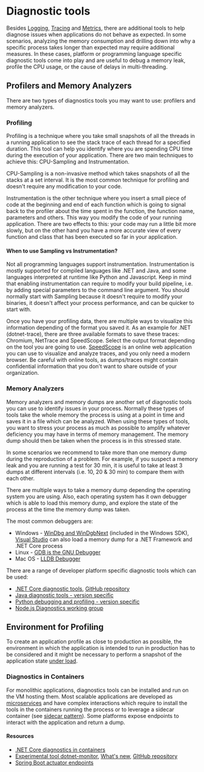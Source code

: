 # Diagnostic tools

Besides [Logging](pillars/logging.md), [Tracing](pillars/tracing.md) and [Metrics](pillars/metrics.md), there are additional tools to help diagnose issues when applications do not behave as expected. In some scenarios, analyzing the memory consumption and drilling down into why a specific process takes longer than expected may require additional measures. In these cases, platform or programming language specific diagnostic tools come into play and are useful to debug a memory leak, profile the CPU usage, or the cause of delays in multi-threading.

## Profilers and Memory Analyzers

There are two types of diagnostics tools you may want to use: profilers and memory analyzers.

### Profiling

Profiling is a technique where you take small snapshots of all the threads in a running application to see the stack trace of each thread for a specified duration. This tool can help you identify where you are spending CPU time during the execution of your application. There are two main techniques to achieve this: CPU-Sampling and Instrumentation.

CPU-Sampling is a non-invasive method which takes snapshots of all the stacks at a set interval. It is the most common technique for profiling and doesn't require any modification to your code.

Instrumentation is the other technique where you insert a small piece of code at the beginning and end of each function which is going to signal back to the profiler about the time spent in the function, the function name, parameters and others. This way you modify the code of your running application. There are two effects to this: your code may run a little bit more slowly, but on the other hand you have a more accurate view of every function and class that has been executed so far in your application.

#### When to use Sampling vs Instrumentation?

Not all programming languages support instrumentation. Instrumentation is mostly supported for compiled languages like .NET and Java, and some languages interpreted at runtime like Python and Javascript. Keep in mind that enabling instrumentation can require to modify your build pipeline, i.e. by adding special parameters to the command line argument. You should normally start with Sampling because it doesn't require to modify your binaries, it doesn't affect your process performance, and can be quicker to start with.

Once you have your profiling data, there are multiple ways to visualize this information depending of the format you saved it. As an example for .NET (dotnet-trace), there are three available formats to save these traces: Chromium, NetTrace and SpeedScope. Select the output format depending on the tool you are going to use. [SpeedScope](https://www.speedscope.app/) is an online web application you can use to visualize and analyze traces, and you only need a modern browser. Be careful with online tools, as dumps/traces might contain confidential information that you don't want to share outside of your organization.

### Memory Analyzers

Memory analyzers and memory dumps are another set of diagnostic tools you can use to identify issues in your process.  Normally these types of tools take the whole memory the process is using at a point in time and saves it in a file which  can be analyzed. When using these types of tools, you want to stress your process as much as possible to amplify whatever deficiency you may have in terms of memory management. The memory dump should then be taken when the process is in this stressed state.

In some scenarios we recommend to take more than one memory dump during the reproduction of a problem. For example, if you suspect a memory leak and you are running a test for 30 min, it is useful to take at least 3 dumps at different intervals (i.e. 10, 20 & 30 min) to compare them with each other.

There are multiple ways to take a memory dump depending the operating system you are using. Also, each operating system has it own debugger which is able to load this memory dump, and explore the state of the process at the time the memory dump was taken.

The most common debuggers are:

- Windows - [WinDbg and WinDgbNext](https://learn.microsoft.com/en-us/windows-hardware/drivers/debugger/debugger-download-tools) (included in the Windows SDK), [Visual Studio](https://visualstudio.microsoft.com/) can also load a memory dump for a .NET Framework and .NET Core process
- Linux - [GDB is the GNU Debugger](https://www.gnu.org/software/gdb/)
- Mac OS - [LLDB Debugger](https://lldb.llvm.org/)

There are a range of developer platform specific diagnostic tools which can be used:

- [.NET Core diagnostic tools](https://learn.microsoft.com/en-us/dotnet/core/diagnostics/#net-core-diagnostic-global-tools), [GitHub repository](https://github.com/dotnet/diagnostics)
- [Java diagnostic tools - version specific](https://docs.oracle.com/en/java/javase/16/troubleshoot/general-java-troubleshooting.html)
- [Python debugging and profiling - version specific](https://docs.python.org/3/library/debug.html)
- [Node.js Diagnostics working group](https://github.com/nodejs/diagnostics)

## Environment for Profiling

To create an application profile as close to production as possible, the environment in which the application is intended to run in production has to be considered and it might be necessary to perform a snapshot of the application state [under load](../automated-testing/performance-testing/README.md).

### Diagnostics in Containers

For monolithic applications, diagnostics tools can be installed and run on the VM hosting them. Most scalable applications are developed as [microservices](./microservices.md) and have complex interactions which require to install the tools in the containers running the process or to leverage a sidecar container (see [sidecar pattern](https://learn.microsoft.com/en-us/azure/architecture/patterns/sidecar)). Some platforms expose endpoints to interact with the application and return a dump.

#### Resources

- [.NET Core diagnostics in containers](https://learn.microsoft.com/en-us/dotnet/core/diagnostics/diagnostics-in-containers)
- [Experimental tool dotnet-monitor](https://devblogs.microsoft.com/dotnet/introducing-dotnet-monitor/), [What's new](https://devblogs.microsoft.com/dotnet/whats-new-in-dotnet-monitor/), [GItHub repository](https://github.com/dotnet/dotnet-monitor/tree/main/documentation)
- [Spring Boot actuator endpoints](https://docs.spring.io/spring-boot/docs/current-SNAPSHOT/reference/htmlsingle/#actuator.endpoints)
